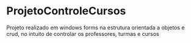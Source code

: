 # ProjetoControleCursos
Projeto realizado em windows forms na estrutura orientada a objetos e crud, no intuito de controlar os professores, turmas e cursos
